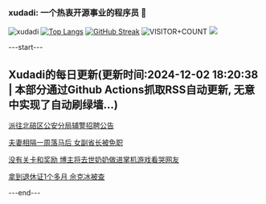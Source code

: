 ### xudadi: 一个热衷开源事业的程序员 👋

![xudadi](https://github-readme-stats-git-masterorgs-github-readme-stats-team.vercel.app/api?username=xudadi)
[![Top Langs](https://github-readme-stats.vercel.app/api/top-langs/?username=xudadi)](https://github.com/anuraghazra/github-readme-stats)
[![GitHub Streak](https://streak-stats.demolab.com?user=xudadi&locale=zh_Hans)](https://git.io/streak-stats)
![VISITOR+COUNT](https://komarev.com/ghpvc/?username=xudadi&label=VISITOR+COUNT)
![](https://raw.githubusercontent.com/xudadi/xudadi/main/assets/github-contribution-grid-snake.svg)


---start---

## Xudadi的每日更新(更新时间:2024-12-02 18:20:38 | 本部分通过Github Actions抓取RSS自动更新, 无意中实现了自动刷绿墙...)

[派往北碚区公安分局辅警招聘公告](https://www.gongkaoleida.com/article/2214517)

[夫妻相隔一周落马后 女副省长被免职](https://m.163.com/news/article/JIDI03BG055040N3.html)

[没有关卡和奖励 博主将去世奶奶做进掌机游戏看哭网友](https://m.163.com/news/article/JIDBJ86B053469M5.html)

[拿到退休证1个多月 佘克冰被查](https://m.163.com/news/article/JIDC7KEO0512D3VJ.html)

---end---
